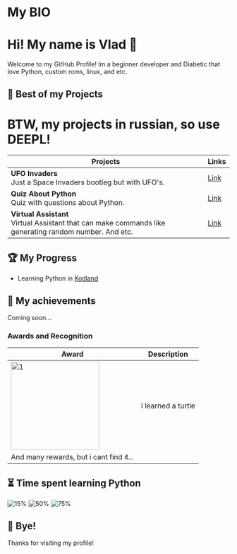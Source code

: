 # My BIO

# Hi! My name is Vlad 👋

Welcome to my GitHub Profile! Im a beginner developer and Diabetic that love Python, custom roms, linux, and etc.

## 📂 Best of my Projects
# BTW, my projects in russian, so use DEEPL!
| Projects | Links |
|--------|--------|
| **UFO Invaders**<br>Just a Space Invaders bootleg but with UFO's.  | [Link](https://hub.kodland.org/en/project/285410) |
| **Quiz About Python**<br>Quiz with questions about Python. | [Link](https://hub.kodland.org/en/project/259354) |
| **Virtual Assistant**<br>Virtual Assistant that can make commands like generating random number. And etc. | [Link](https://hub.kodland.org/en/project/257059) |

## 🏆 My Progress

- Learning Python in [Kodland](https://www.kodland.org)

## 📜 My achievements

Coming soon...

### Awards and Recognition

| Award | Description |
|------------|-----------|
| <img src="https://i.ibb.co/rwFWSrv/image-3.png" alt="1" width="200"/> | I learned a turtle 
| And many rewards, but i cant find it...

## ⏳ Time spent learning Python

![15%](https://progress-bar.dev/15/?title=LVL1)
![50%](https://progress-bar.dev/50/?title=LVL2)
![75%](https://progress-bar.dev/75/?title=LVL3)

## 👋 Bye!
Thanks for visiting my profile! 

